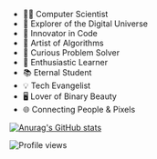 - 👩‍💻 Computer Scientist
- 🌌 Explorer of the Digital Universe
- 🧠 Innovator in Code
- 🎨 Artist of Algorithms
- 🔭 Curious Problem Solver
- 🌟 Enthusiastic Learner
- 📚 Eternal Student
- 💡 Tech Evangelist
- 🖥️ Lover of Binary Beauty
- 🌐 Connecting People & Pixels

[![Anurag's GitHub stats](https://github-readme-stats.vercel.app/api?username=LyanJose)](https://github.com/anuraghazra/github-readme-stats)

![Profile views](https://gpvc.arturio.dev/LyanJose)
<!--
**LyanJose/LyanJose** is a ✨ _special_ ✨ repository because its `README.md` (this file) appears on your GitHub profile.

Here are some ideas to get you started:

- 🔭 I’m currently working on ...
- 🌱 I’m currently learning ...
- 👯 I’m looking to collaborate on ...
- 🤔 I’m looking for help with ...
- 💬 Ask me about ...
- 📫 How to reach me: ...
- 😄 Pronouns: ...
- ⚡ Fun fact: ...
-->
